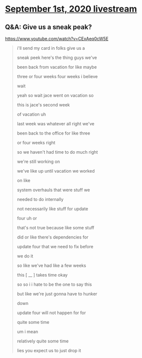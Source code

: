 # [September 1st, 2020 livestream](../2020-09-01.md)
## Q&A: Give us a sneak peak?
https://www.youtube.com/watch?v=CExAeq0cW5E
> i'll send my card in folks give us a
> 
> sneak peek here's the thing guys we've
> 
> been back from vacation for like maybe
> 
> three or four weeks four weeks i believe
> 
> wait
> 
> yeah so wait jace went on vacation so
> 
> this is jace's second week
> 
> of vacation uh
> 
> last week was whatever all right we've
> 
> been back to the office for like three
> 
> or four weeks right
> 
> so we haven't had time to do much right
> 
> we're still working on
> 
> we've like up until vacation we worked
> 
> on like
> 
> system overhauls that were stuff we
> 
> needed to do internally
> 
> not necessarily like stuff for update
> 
> four uh or
> 
> that's not true because like some stuff
> 
> did or like there's dependencies for
> 
> update four that we need to fix before
> 
> we do it
> 
> so like we've had like a few weeks
> 
> this [ __ ] takes time okay
> 
> so so i i hate to be the one to say this
> 
> but like we're just gonna have to hunker
> 
> down
> 
> update four will not happen for for
> 
> quite some time
> 
> um i mean
> 
> relatively quite some time
> 
> lies you expect us to just drop it
> 
